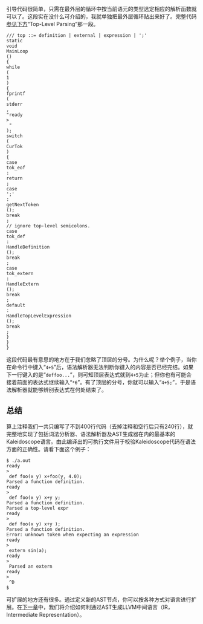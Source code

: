 引导代码很简单，只需在最外层的循环中按当前语元的类型选定相应的解析函数就可以了。这段实在没什么可介绍的，我就单独把最外层循环贴出来好了。完整代码[参见下方](https://llvm-tutorial-cn.readthedocs.io/en/latest/chapter-2.html#chapter-2-full-code)“Top-Level Parsing”那一段。

```
/// top ::= definition | external | expression | ';'
static
void
MainLoop
()
{
while
(
1
)
{
fprintf
(
stderr
,
"ready
>
 "
);
switch
(
CurTok
)
{
case
tok_eof
:
return
;
case
';'
:
getNextToken
();
break
;
// ignore top-level semicolons.
case
tok_def
:
HandleDefinition
();
break
;
case
tok_extern
:
HandleExtern
();
break
;
default
:
HandleTopLevelExpression
();
break
;
}
}
}
```

这段代码最有意思的地方在于我们忽略了顶层的分号。为什么呢？举个例子，当你在命令行中键入“`4+5`”后，语法解析器无法判断你键入的内容是否已经完结。如果下一行键入的是“`deffoo...`”，则可知顶层表达式就到`4+5`为止；但你也有可能会接着前面的表达式继续输入“`*6`”。有了顶层的分号，你就可以输入“`4+5;`”，于是语法解析器就能够辨别表达式在何处结束了。

## 总结

算上注释我们一共只编写了不到400行代码（去掉注释和空行后只有240行），就完整地实现了包括词法分析器、语法解析器及AST生成器在内的最基本的Kaleidoscope语言。由此编译出的可执行文件用于校验Kaleidoscope代码在语法方面的正确性。请看下面这个例子：

```
$ ./a.out
ready
>
 def foo(x y) x+foo(y, 4.0);
Parsed a function definition.
ready
>
 def foo(x y) x+y y;
Parsed a function definition.
Parsed a top-level expr
ready
>
 def foo(x y) x+y );
Parsed a function definition.
Error: unknown token when expecting an expression
ready
>
 extern sin(a);
ready
>
 Parsed an extern
ready
>
 ^D
$

```

可扩展的地方还有很多。通过定义新的AST节点，你可以按各种方式对语言进行扩展。在[下一章](https://llvm-tutorial-cn.readthedocs.io/en/latest/chapter-3.html)中，我们将介绍如何利通过AST生成LLVM中间语言（IR，Intermediate Representation）。

